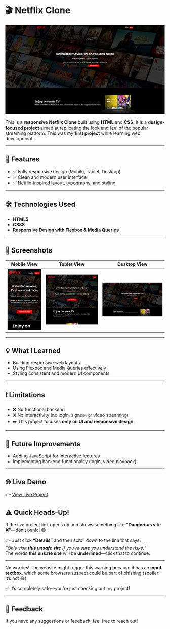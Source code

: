 # 🎬 Netflix Clone

![Project Preview](./screenshots/desktop%20view.png)

This is a **responsive Netflix Clone** built using **HTML** and **CSS**. It is a **design-focused project** aimed at replicating the look and feel of the popular streaming platform. This was my **first project** while learning web development.

---

## 🚀 Features

- ✅ Fully responsive design (Mobile, Tablet, Desktop)
- ✅ Clean and modern user interface
- ✅ Netflix-inspired layout, typography, and styling

---

## 🛠 Technologies Used

- **HTML5**
- **CSS3**
- **Responsive Design with Flexbox & Media Queries**

---

## 📱 Screenshots

| Mobile View | Tablet View | Desktop View |
|------------|-------------|--------------|
| ![Mobile View](./screenshots/mobile%20view.png) | ![Tablet View](./screenshots/tablet%20view.png) | ![Desktop View](./screenshots/desktop%20view.png) |

---

## 💡 What I Learned

- Building responsive web layouts
- Using Flexbox and Media Queries effectively
- Styling consistent and modern UI components

---

## ❗ Limitations

- ❌ No functional backend
- ❌ No interactivity (no login, signup, or video streaming)
- ➡️ This project focuses **only on UI and responsive design**.

---

## 📌 Future Improvements

- Adding JavaScript for interactive features
- Implementing backend functionality (login, video playback)

---

## 🌐 Live Demo

👉 [View Live Project](https://ojasviranaiitism.github.io/Nextflix_Clone/)

## ⚠️ Quick Heads-Up!

If the live project link opens up and shows something like **“Dangerous site ❌”**—don’t panic! 😄

👉 Just click **“Details”** and then scroll down to the line that says:  
_“Only visit **this unsafe site** if you're sure you understand the risks.”_  
The words **this unsafe site** will be **underlined**—click that to continue.

---

No worries! The website might trigger this warning because it has an **input textbox**, which some browsers suspect could be part of phishing (spoiler: it’s not 😄).  

✅ It’s completely safe—you're just checking out my project!  

---

## 📣 Feedback

If you have any suggestions or feedback, feel free to reach out!

